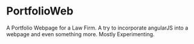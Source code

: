 # PortfolioWeb
A Portfolio Webpage for a Law Firm. A try to incorporate angularJS into a webpage and even something more.
Mostly Experimenting.
